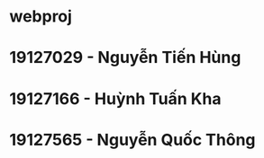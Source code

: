 # webproj

# 19127029 - Nguyễn Tiến Hùng   
# 19127166 - Huỳnh Tuấn Kha
# 19127565 - Nguyễn Quốc Thông